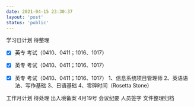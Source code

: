 ```yaml
---
date: 2021-04-15 23:30:37
layout: 'post'
status: 'public'
---
```

学习日计划 待整理
- [x] 英专 考试（0410、0411；1016、1017）
- [x] 英专 考试（0410、0411；1016、1017）
- [x] 英专 考试（0410、0411；1016、1017）
1、信息系统项目管理师
2、英语语法、写作基础
3、日语基础
4、零碎时间（Rosetta Stone）


工作月计划 待处理
出入境备案 4月19号
会议纪要
人员签字
文件整理归档
